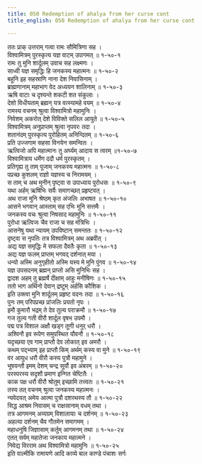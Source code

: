 ```yaml
---
title: 050 Redemption of ahalya from her curse cont
title_english: 050 Redemption of ahalya from her curse cont

---
```

ततः प्राक् उत्तराम् गत्वा रामः सौमित्रिणा सह ।  
विश्वामित्रम् पुरस्कृत्य यज्ञ वाटम् उपागमत् ॥ १-५०-१  
रामः तु मुनि शार्दूलम् उवाच सह लक्ष्मणः ।  
साध्वी यज्ञ समृद्धिः हि जनकस्य महात्मनः ॥ १-५०-२  
बहूनि इह सहस्राणि नाना देश निवासिनाम् ।  
ब्राह्मणानाम् महाभाग वेद अध्ययन शालिनाम् ॥ १-५०-३  
ऋषि वाटाः च दृश्यन्ते शकटी शत संकुलाः ।  
देशो विधीयताम् ब्रह्मन् यत्र वत्स्यामहे वयम् ॥ १-५०-४  
रामस्य वचनम् श्रुत्वा विश्वामित्रो महामुनिः ।  
निवेशम् अकरोत् देशे विविक्ते सलिल आयुते ॥ १-५०-५  
विश्वामित्रम् अनुप्राप्तम् श्रुत्वा नृपवरः तदा ।  
शतानंदम् पुरस्कृत्य पुरोहितम् अनिन्दितम् ॥ १-५०-६  
प्रति उज्जगाम सहसा विनयेन समन्वितः ।  
ऋत्विजो अपि महात्मानः तु अर्घ्यम् आदाय स त्वरम् ॥१-५०-७  
विश्वामित्राय धर्मेण ददौ धर्म पुरस्कृतम् ।  
प्रतिगृह्य तु ताम् पूजाम् जनकस्य महात्मनः ॥ १-५०-८  
पप्रच्छ कुशलम् राज्ञो यज्ञस्य च निरामयम् ।  
स ताम् च अथ मुनीन् पृष्ट्वा स उपाध्याय पुरोधसः ॥ १-५०-९  
यथा अर्हम् ऋषिभिः सर्वैः समागच्छत् प्रहृष्टवत् ।  
अथ राजा मुनि श्रेष्ठम् कृत अंजलिः अभाषत ॥ १-५०-१०  
आसने भगवान् आस्ताम् सह एभिः मुनि सत्तमैः ।  
जनकस्य वचः श्रुत्वा निषसाद महामुनिः ॥ १-५०-११  
पुरोधा ऋत्विजः चैव राजा च सह मंत्रिभिः ।  
आसनेषु यथा न्यायम् उपविष्टान् समन्ततः ॥ १-५०-१२  
दृष्ट्वा स नृपतिः तत्र विश्वामित्रम् अथ अब्रवीत् ।  
अद्य यज्ञ समृद्धिः मे सफला दैवतैः कृता ॥ १-५०-१३  
अद्य यज्ञ फलम् प्राप्तम् भगवद् दर्शनात् मया ।  
धन्यो अस्मि अनुगृहीतो अस्मि यस्य मे मुनि पुंगव ॥ १-५०-१४  
यज्ञ उपसदनम् ब्रह्मन् प्राप्तो असि मुनिभिः सह ।  
द्वादश अहम् तु ब्रह्मर्षे दीक्षाम् आहुः मनीषिणः ॥ १-५०-१५  
ततो भाग अर्थिनो देवान् द्रष्टुम् अर्हसि कौशिक ।  
इति उक्त्वा मुनि शार्दूलम् प्रहृष्ट वदनः तदा ॥ १-५०-१६  
पुनः तम् परिपप्रच्छ प्रांजलिः प्रयतो नृपः ।  
इमौ कुमारौ भद्रम् ते देव तुल्य पराक्रमौ ॥ १-५०-१७  
गज तुल्य गती वीरौ शार्दूल वृषभ उपमौ ।  
पद्म पत्र विशाल अक्षौ खड्ग तूणी धनुर् धरौ ।  
अश्विनौ इव रूपेण समुपस्थित यौवनौ ॥ १-५०-१८  
यदृच्छया एव गाम् प्राप्तौ देव लोकात् इव अमरौ ।  
कथम् पद्भ्याम् इह प्राप्तौ किम् अर्थम् कस्य वा मुने ॥ १-५०-१९  
वर आयुध धरौ वीरौ कस्य पुत्रौ महामुने ।  
भूषयन्तौ इमम् देशम् चन्द्र सूर्यौ इव अंबरम् ॥ १-५०-२०  
परस्परस्य सदृशौ प्रमाण इन्गित चेष्टितैः ।  
काक पक्ष धरौ वीरौ श्रोतुम् इच्छामि तत्त्वतः ॥ १-५०-२१  
तस्य तत् वचनम् श्रुत्वा जनकस्य महात्मनः ।  
न्यवेदयत् अमेय आत्मा पुत्रौ दशरथस्य तौ ॥ १-५०-२२  
सिद्ध आश्रम निवासम् च राक्षसानाम् वधम् तथा ।  
तत्र आगमनम् अव्यग्रम् विशालायाः च दर्शनम् ॥ १-५०-२३  
अहल्या दर्शनम् चैव गौतमेन समागमम् ।  
महाधनुषि जिज्ञासाम् कर्तुम् आगमनम् तथा ॥ १-५०-२४  
एतत् सर्वम् महातेजा जनकाय महात्मने ।  
निवेद्य विरराम अथ विश्वामित्रो महामुनिः ॥ १-५०-२५  
इति वाल्मीकि रामायणे आदि काव्ये बाल काण्डे पंचाशः सर्गः